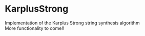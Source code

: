 # KarplusStrong

Implementation of the Karplus Strong string synthesis algorithm  
More functionality to come!!
